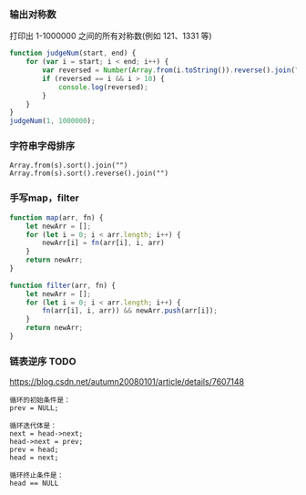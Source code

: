 ### 输出对称数
打印出 1-1000000 之间的所有对称数(例如 121、1331 等)

```js
function judgeNum(start, end) {
    for (var i = start; i < end; i++) {
        var reversed = Number(Array.from(i.toString()).reverse().join(""));
        if (reversed == i && i > 10) {
            console.log(reversed);
        }
    }
}
judgeNum(1, 1000000);
```

### 字符串字母排序

```
Array.from(s).sort().join("")
Array.from(s).sort().reverse().join("")
```

### 手写map，filter

```js
function map(arr, fn) {
    let newArr = [];
    for (let i = 0; i < arr.length; i++) {
        newArr[i] = fn(arr[i], i, arr)
    }
    return newArr;
}
 
function filter(arr, fn) {
    let newArr = [];
    for (let i = 0; i < arr.length; i++) {
        fn(arr[i], i, arr)) && newArr.push(arr[i]);
    }
    return newArr;
}
```



### 链表逆序 TODO

https://blog.csdn.net/autumn20080101/article/details/7607148

```
循环的初始条件是：
prev = NULL;

循环迭代体是：
next = head->next;
head->next = prev;
prev = head;
head = next;

循环终止条件是：
head == NULL
```

